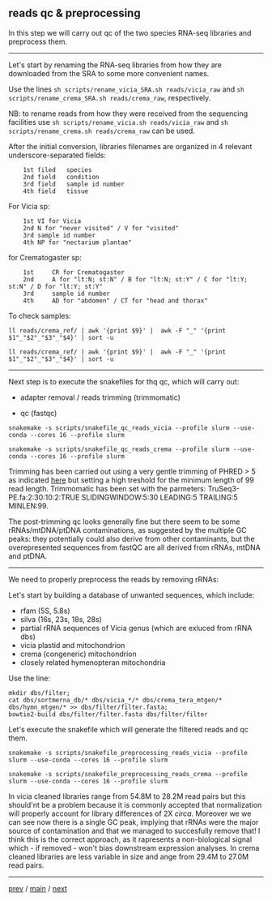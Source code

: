 ## reads qc & preprocessing

In this step we will carry out qc of the two species RNA-seq libraries and preprocess them.

---

Let's start by renaming the RNA-seq libraries from how they are downloaded from the SRA to some more convenient names.

Use the lines ```sh scripts/rename_vicia_SRA.sh reads/vicia_raw``` and ```sh scripts/rename_crema_SRA.sh reads/crema_raw```, respectively.

NB: to rename reads from how they were received from the sequencing facilities use ```sh scripts/rename_vicia.sh reads/vicia_raw``` and ```sh scripts/rename_crema.sh reads/crema_raw``` can be used.

After the initial conversion, libraries filenames are organized in 4 relevant underscore-separated fields:

        1st filed	species
        2nd field	condition
        3rd field	sample id number
        4th field	tissue

For Vicia sp:

        1st	VI for Vicia
        2nd	N for "never visited" / V for "visited"
        3rd	sample id number
        4th	NP for "nectarium plantae"

for Crematogaster sp:

        1st     CR for Crematogaster
        2nd     A for "lt:N; st:N" / B for "lt:N; st:Y" / C for "lt:Y; st:N" / D for "lt:Y; st:Y"
        3rd     sample id number
        4th     AD for "abdomen" / CT for "head and thorax"

To check samples:

```ll reads/crema_ref/ | awk '{print $9}' |  awk -F "_" '{print $1"_"$2"_"$3"_"$4}' | sort -u ```

```ll reads/crema_ref/ | awk '{print $9}' |  awk -F "_" '{print $1"_"$2"_"$3"_"$4}' | sort -u ```

---

Next step is to execute the snakefiles for thq qc, which will carry out:

- adapter removal / reads trimming (trimmomatic)

- qc (fastqc)

```snakemake -s scripts/snakefile_qc_reads_vicia --profile slurm --use-conda --cores 16 --profile slurm```

```snakemake -s scripts/snakefile_qc_reads_crema --profile slurm --use-conda --cores 16 --profile slurm```

Trimming has been carried out using a very gentle trimming of PHRED > 5 as indicated [here](https://doi.org/10.3389/fgene.2014.00013) but
setting a high treshold for the minimum length of 99 read length. Trimmomatic has been set with the parmeters:
TruSeq3-PE.fa:2:30:10:2:TRUE SLIDINGWINDOW:5:30 LEADING:5 TRAILING:5 MINLEN:99.

The post-trimming qc looks generally fine but there seem to be some rRNAs/mtDNA/ptDNA contaminations, as suggested by the multiple GC peaks:
they potentially could also derive from other contaminants, but the overepresented sequences from fastQC are all derived from rRNAs, mtDNA and ptDNA.

---

We need to properly preprocess the reads by removing rRNAs:

Let's start by building a database of unwanted sequences, which include:

- rfam (5S, 5.8s)
- silva (16s, 23s, 18s, 28s)
- partial rRNA sequences of Vicia genus (which are exluced from rRNA dbs)
- vicia plastid and mitochondrion
- crema (congeneric) mitochondrion
- closely related hymenopteran mitochondria

Use the line:

``` 
mkdir dbs/filter;
cat dbs/sortmerna_db/* dbs/vicia_*/* dbs/crema_tera_mtgen/* dbs/hymn_mtgen/* >> dbs/filter/filter.fasta; 
bowtie2-build dbs/filter/filter.fasta dbs/filter/filter
```

Let's execute the snakefile which will generate the filtered reads and qc them. 

```
snakemake -s scripts/snakefile_preprocessing_reads_vicia --profile slurm --use-conda --cores 16 --profile slurm
```

```
snakemake -s scripts/snakefile_preprocessing_reads_crema --profile slurm --use-conda --cores 16 --profile slurm
```

In vicia cleaned libraries range from 54.8M to 28.2M read pairs but this should'nt be a problem because it is commonly accepted that normalization will
properly account for library differences of 2X _circa_.
Moreover we we can see now there is a single GC peak, implying that rRNAs were the major source of contamination and that we managed to succesfully remove that!
I think this is the correct approach, as it rapresents a non-biological signal which - if removed - won't bias downstream expression analyses.
In crema cleaned libraries are less variable in size and ange from 29.4M to 27.0M read pairs. 

---

[prev](https://github.com/for-giobbe/PAINT/blob/main/markdowns/part_0.md) / [main](https://github.com/for-giobbe/PAINT) / [next](https://github.com/for-giobbe/PAINT/blob/main/markdowns/part_2.md)
